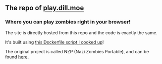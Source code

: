 ## The repo of [play.dill.moe](https://play.dill.moe)

### Where you can play zombies right in your browser!

The site is directly hosted from this repo and the code is exactly the same.

It's built using [this Dockerfile script I cooked up](https://github.com/dillfrescott/nzp-builder/blob/main/Dockerfile)!

The original project is called NZP (Nazi Zombies Portable), and can be found [here](https://github.com/nzp-team).
